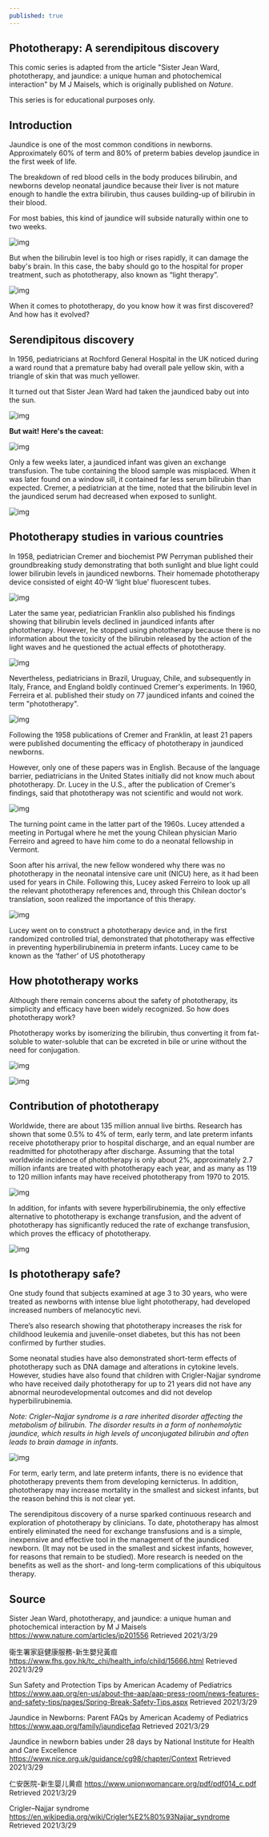 ```yaml
---
published: true
---
```


## **Phototherapy: A serendipitous discovery**

This comic series is adapted from the article "Sister Jean Ward, phototherapy, and jaundice: a unique human and photochemical interaction" by M J Maisels, which is originally published on *Nature*. 

This series is for educational purposes only.

## Introduction

Jaundice is one of the most common conditions in newborns. Approximately 60% of term and 80% of preterm babies develop jaundice in the first week of life.

The breakdown of red blood cells in the body produces bilirubin, and newborns develop neonatal jaundice because their liver is not mature enough to handle the extra bilirubin, thus causes building-up of bilirubin in their blood.

For most babies, this kind of jaundice will subside naturally within one to two weeks.

![img](https://img.xiumi.us/xmi/ua/2gsJP/i/c5811a864b24f1331e1eb0fe78b7a9fb-sz_335932.jpg?x-oss-process=style/xmwebp)

But when the bilirubin level is too high or rises rapidly, it can damage the baby's brain. In this case, the baby should go to the hospital for proper treatment, such as phototherapy, also known as “light therapy”.

![img](https://img.xiumi.us/xmi/ua/2gsJP/i/a87ea1f589f7b0f7a6d30c6821e882b0-sz_168825.jpg?x-oss-process=style/xmwebp)

When it comes to phototherapy, do you know how it was first discovered? And how has it evolved?

## Serendipitous discovery

In 1956, pediatricians at Rochford General Hospital in the UK noticed during a ward round that a premature baby had overall pale yellow skin, with a triangle of skin that was much yellower.

It turned out that Sister Jean Ward had taken the jaundiced baby out into the sun.

![img](https://img.xiumi.us/xmi/ua/2gsJP/i/19ee41820270a153000cf12288e0a11e-sz_881277.jpg?x-oss-process=style/xmwebp)

**But wait!** **Here's the caveat:**

![img](https://img.xiumi.us/xmi/ua/2gsJP/i/efc4db8734654ed4c87dfd7c411c15cb-sz_160062.jpg?x-oss-process=style/xmwebp)

Only a few weeks later, a jaundiced infant was given an exchange transfusion. The tube containing the blood sample was misplaced. When it was later found on a window sill, it contained far less serum bilirubin than expected. Cremer, a pediatrician at the time, noted that the bilirubin level in the jaundiced serum had decreased when exposed to sunlight.

![img](https://img.xiumi.us/xmi/ua/2gsJP/i/9d672bb569372c524c8adc9ffecec706-sz_273263.jpg?x-oss-process=style/xmwebp)

## Phototherapy studies in various countries

In 1958, pediatrician Cremer and biochemist PW Perryman published their groundbreaking study demonstrating that both sunlight and blue light could lower bilirubin levels in jaundiced newborns. Their homemade phototherapy device consisted of eight 40-W ‘light blue’ fluorescent tubes.

![img](https://img.xiumi.us/xmi/ua/2gsJP/i/b104c1397f6342abd9d5284aa6fcc1f4-sz_262219.jpg?x-oss-process=style/xmwebp)

Later the same year, pediatrician Franklin also published his findings showing that bilirubin levels declined in jaundiced infants after phototherapy. However, he stopped using phototherapy because there is no information about the toxicity of the bilirubin released by the action of the light waves and he questioned the actual effects of phototherapy.

![img](https://img.xiumi.us/xmi/ua/2gsJP/i/2ced0eb403bbc2ccdd733dccb274d33b-sz_371141.jpg?x-oss-process=style/xmwebp)

Nevertheless, pediatricians in Brazil, Uruguay, Chile, and subsequently in Italy, France, and England boldly continued Cremer's experiments. In 1960, Ferreira et al. published their study on 77 jaundiced infants and coined the term "phototherapy".

![img](https://img.xiumi.us/xmi/ua/2gsJP/i/58410091aa9c86e16419724c4c430f72-sz_531751.jpg?x-oss-process=style/xmwebp)

Following the 1958 publications of Cremer and Franklin, at least 21 papers were published documenting the efficacy of phototherapy in jaundiced newborns.

However, only one of these papers was in English. Because of the language barrier, pediatricians in the United States initially did not know much about phototherapy. Dr. Lucey in the U.S., after the publication of Cremer's findings, said that phototherapy was not scientific and would not work.

![img](https://img.xiumi.us/xmi/ua/2gsJP/i/ff9307c9a31b6780ca61f6731a5d6f21-sz_296514.jpg?x-oss-process=style/xmwebp)

The turning point came in the latter part of the 1960s. Lucey attended a meeting in Portugal where he met the young Chilean physician Mario Ferreiro and agreed to have him come to do a neonatal fellowship in Vermont.

Soon after his arrival, the new fellow wondered why there was no phototherapy in the neonatal intensive care unit (NICU) here, as it had been used for years in Chile. Following this, Lucey asked Ferreiro to look up all the relevant phototherapy references and, through this Chilean doctor's translation, soon realized the importance of this therapy.

![img](https://img.xiumi.us/xmi/ua/2gsJP/i/244dccea61df6a8e419f65b2c9cc3835-sz_252140.jpg?x-oss-process=style/xmwebp)

Lucey went on to construct a phototherapy device and, in the first randomized controlled trial, demonstrated that phototherapy was effective in preventing hyperbilirubinemia in preterm infants. Lucey came to be known as the ‘father’ of US phototherapy

## How phototherapy works

Although there remain concerns about the safety of phototherapy, its simplicity and efficacy have been widely recognized. So how does phototherapy work?

Phototherapy works by isomerizing the bilirubin, thus converting it from fat-soluble to water-soluble that can be excreted in bile or urine without the need for conjugation.

![img](https://img.xiumi.us/xmi/ua/2gsJP/i/23893e79439d01a6eb8a1b0c65cd3aa8-sz_226598.jpg?x-oss-process=style/xmwebp)

![img](https://img.xiumi.us/xmi/ua/2gsJP/i/7487d51766d113b7030e79c3dd71609f-sz_388928.jpg?x-oss-process=style/xmwebp)

## Contribution of phototherapy

Worldwide, there are about 135 million annual live births. Research has shown that some 0.5% to 4% of term, early term, and late preterm infants receive phototherapy prior to hospital discharge, and an equal number are readmitted for phototherapy after discharge. Assuming that the total worldwide incidence of phototherapy is only about 2%, approximately 2.7 million infants are treated with phototherapy each year, and as many as 119 to 120 million infants may have received phototherapy from 1970 to 2015.

![img](https://img.xiumi.us/xmi/ua/2gsJP/i/7275fb764e05a1c46f14b92e8e1fe1fb-sz_340575.jpg?x-oss-process=style/xmwebp)

In addition, for infants with severe hyperbilirubinemia, the only effective alternative to phototherapy is exchange transfusion, and the advent of phototherapy has significantly reduced the rate of exchange transfusion, which proves the efficacy of phototherapy.

![img](https://img.xiumi.us/xmi/ua/2gsJP/i/17853431a139caa6a78b031869ec9026-sz_324070.jpg?x-oss-process=style/xmwebp)

## Is phototherapy safe?

One study found that subjects examined at age 3 to 30 years, who were treated as newborns with intense blue light phototherapy, had developed increased numbers of melanocytic nevi.

There’s also research showing that phototherapy increases the risk for childhood leukemia and juvenile-onset diabetes, but this has not been confirmed by further studies.

Some neonatal studies have also demonstrated short-term effects of phototherapy such as DNA damage and alterations in cytokine levels. However, studies have also found that children with Crigler-Najjar syndrome who have received daily phototherapy for up to 21 years did not have any abnormal neurodevelopmental outcomes and did not develop hyperbilirubinemia.

*Note: Crigler–Najjar syndrome is a rare inherited disorder affecting the metabolism of bilirubin. The disorder results in a form of nonhemolytic jaundice, which results in high levels of unconjugated bilirubin and often leads to brain damage in infants.*

![img](https://img.xiumi.us/xmi/ua/2gsJP/i/4c74c4b93ae29eafcbe3c0df592dcad7-sz_172913.jpg?x-oss-process=style/xmwebp)

For term, early term, and late preterm infants, there is no evidence that phototherapy prevents them from developing kernicterus. In addition, phototherapy may increase mortality in the smallest and sickest infants, but the reason behind this is not clear yet.

The serendipitous discovery of a nurse sparked continuous research and exploration of phototherapy by clinicians. To date, phototherapy has almost entirely eliminated the need for exchange transfusions and is a simple, inexpensive and effective tool in the management of the jaundiced newborn. (It may not be used in the smallest and sickest infants, however, for reasons that remain to be studied). More research is needed on the benefits as well as the short- and long-term complications of this ubiquitous therapy.

## Source

Sister Jean Ward, phototherapy, and jaundice: a unique human and photochemical interaction by M J Maisels https://www.nature.com/articles/jp201556 Retrieved 2021/3/29

衞生署家庭健康服務-新生嬰兒黃疸 https://www.fhs.gov.hk/tc_chi/health_info/child/15666.html Retrieved 2021/3/29

Sun Safety and Protection Tips by American Academy of Pediatrics https://www.aap.org/en-us/about-the-aap/aap-press-room/news-features-and-safety-tips/pages/Spring-Break-Safety-Tips.aspx Retrieved 2021/3/29


Jaundice in Newborns: Parent FAQs by American Academy of Pediatrics https://www.aap.org/family/jaundicefaq Retrieved 2021/3/29

Jaundice in newborn babies under 28 days by National Institute for Health and Care Excellence
https://www.nice.org.uk/guidance/cg98/chapter/Context Retrieved 2021/3/29

仁安医院-新生婴儿黄疸 https://www.unionwomancare.org/pdf/pdf014_c.pdf Retrieved 2021/3/29

Crigler–Najjar syndrome https://en.wikipedia.org/wiki/Crigler%E2%80%93Najjar_syndrome Retrieved 2021/3/29
